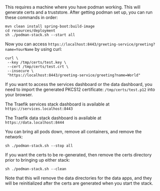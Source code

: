 This requires a machine where you have podman working.  This will generate certs and a truststore.
After getting podman set up, you can run these commands in order:
```
mvn clean install spring-boot:build-image
cd resources/deployment
sh ./podman-stack.sh --start all
```
Now you can access `https://localhost:8443/greeting-service/greeting?name=YourName` by using curl:
```
curl \
 --key /tmp/certs/test.key \
 --cert /tmp/certs/test.crt \
 --insecure \
 "https://localhost:8443/greeting-service/greeting?name=World"
```

If you want to access the services dashboard or the data dashboard, you need to import the generated PKCS12 certificate:
`/tmp/certs/test.p12` into your browser.

The Traefik services stack dashboard is available at `https://services.localhost:8443`

The Traefik data stack dashboard is available at `https://data.localhost:8444`

You can bring all pods down, remove all containers, and remove the network:
```
sh ./podman-stack.sh --stop all
```
If you want the certs to be re-generated, then remove the certs directory prior to bringing up either stack:
```
sh ./podman-stack.sh --clean
```
Note that this will remove the data directories for the data apps, and they will be reinitialized after the certs are
generated when you start the stack.